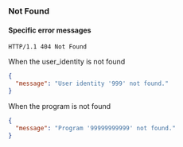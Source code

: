 ### Not Found

#### Specific error messages

```
HTTP/1.1 404 Not Found
```

When the user_identity is not found

```json
{
  "message": "User identity '999' not found."
}
```

When the program is not found

```json
{
  "message": "Program '99999999999' not found."
}
```
